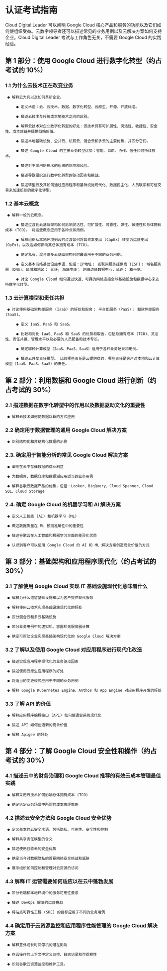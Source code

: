 # 认证考试指南
Cloud Digital Leader 可以阐明 Google Cloud 核心产品和服务的功能以及它们如何使组织受益。云数字领导者还可以描述常见的业务用例以及云解决方案如何支持企业。Cloud Digital Leader 考试与工作角色无关，不需要 Google Cloud 的实践经验。

## 第 1 部分：使用 Google Cloud 进行数字化转型（约占考试的 10%）
### 1.1 为什么云技术正在改变业务

     ● 解释云为何以及如何革新企业。

         ● 定义术语：云、云技术、数据、数字化转型、云原生、开源、开放标准。

         ● 描述云技术与传统或本地技术之间的区别。

         ● 解释云技术对企业数字化转型的好处：该技术具有可扩展性、灵活性、敏捷性、安全性、成本效益并提供战略价值。

         ● 描述本地基础设施、公共云、私有云、混合云和多云的主要优势，并区分它们。

         ● 描述 Google Cloud 的主要业务转型优势：智能、自由、协作、信任和可持续技术。

         ● 描述对不采用新技术的组织的影响和风险。

         ● 描述导致组织进行数字化转型的驱动因素和挑战。

         ● 描述转型云及其如何通过应用程序和基础设施现代化、数据民主化、人员联系和可信交易来加速组织的数字化转型。

### 1.2 基本云概念

     ● 解释一般的云概念。

         ● 描述过渡到云基础架构如何影响灵活性、可扩展性、可靠性、弹性、敏捷性和总体拥有成本 (TCO)。 将这些概念应用于各种业务用例。

         ● 解释组织从本地环境到云的过渡如何将其资本支出 (CapEx) 转变为运营支出 (OpEx)，以及这如何影响其总体拥有成本 (TCO)。

         ● 确定私有、混合或多云基础架构何时最适用于不同的业务用例。

         ● 定义基本网络基础设施术语，包括：IP地址； 互联网服务提供商 (ISP)； 域名服务器 (DNS)、区域和地区； 光纤; 海底电缆； 网络边缘数据中心，延迟； 和带宽。

         ● 讨论 Google Cloud 如何通过快速、可靠的网络连接全球基础设施和数据中心来支持数字化转型。

### 1.3 云计算模型和责任共担

     ● 讨论使用基础架构即服务 (IaaS) 的好处和取舍； 平台即服务（PaaS）； 和软件即服务 (SaaS)。

         ● 定义 IaaS、PaaS 和 SaaS。

         ● 比较和对比 IaaS、PaaS 和 SaaS 的优势和取舍，包括总拥有成本 (TCO)、灵活性、责任共担、管理水平以及必要的人员配备和技术专长。

         ● 确定哪种计算模型（IaaS、PaaS、SaaS）适用于各种业务场景和用例。

         ● 描述云共享责任模型。 比较哪些责任是云提供商的，哪些责任是客户对本地和云计算模型（IaaS、PaaS、SaaS）的责任。

## 第 2 部分：利用数据和 Google Cloud 进行创新（约占考试的 30%）

### 2.1 描述数据在数字化转型中的作用以及数据驱动文化的重要性

     ● 解释云技术如何使数据以新的方式应用

### 2.2 确定用于数据管理的通用 Google Cloud 解决方案

     ● 识别结构化和非结构化数据的示例

### 2.3. 确定用于智能分析的常见 Google Cloud 解决方案

     ● 阐明在云中存储数据的商业利益

     ● 为数据库、数据仓库和数据湖应用适当的业务用例

     ● 解释谷歌云数据产品的优势，包括：Looker、BigQuery、Cloud Spanner、Cloud SQL、Cloud Storage

### 2.4. 确定 Google Cloud 的机器学习和 AI 解决方案

     ● 定义人工智能 (AI) 和机器学习 (ML)

     ● 概述数据质量在 ML 预测准确性中的重要性

     ● 描述谷歌云在人工智能和机器学习方面的差异化优势

     ● 认识到客户可以使用 Google Cloud 的 AI 和 ML 解决方案创造商业价值的方式

## 第 3 部分：基础架构和应用程序现代化（约占考试的 30%）

### 3.1 了解使用 Google Cloud 实现 IT 基础设施现代化意味着什么

     ● 解释为什么遗留基础设施难以为客户提供现代服务

     ● 解释使用云技术实现基础设施现代化的好处

     ● 区分混合云和多云基础设施

     ● 区分业务用例中的虚拟机、容器和无服务器计算

     ● 确定可帮助企业实现基础架构现代化的 Google Cloud 解决方案

### 3.2 了解以及使用 Google Cloud 对应用程序进行现代化改造

     ● 描述实现应用程序现代化的业务驱动因素

     ● 描述使用云原生应用程序的好处

     ● 将适当的变更模式应用于不同的业务用例

     ● 解释 Google Kubernetes Engine、Anthos 和 App Engine 对应用程序开发的好处

### 3.3 了解 API 的价值

     ● 解释应用程序编程接口 (API) 如何使遗留系统现代化

     ● 描述 API 如何创造新的商业价值

     ● 解释 Apigee 的好处

## 第 4 部分：了解 Google Cloud 安全性和操作（约占考试的 30%）

### 4.1 描述云中的财务治理和 Google Cloud 推荐的有效云成本管理最佳实践

     ● 解释采用云技术如何影响总体拥有成本 (TCO)

     ● 确定给定业务场景中所需的成本管理策略

### 4.2 描述云安全方法和 Google Cloud 安全优势

     ● 定义基本的云安全术语，包括隐私、可用性、安全性和控制

     ● 解释共享责任模型的含义

     ● 描述使用谷歌云的安全优势

     ● 确定当今对数据隐私的首要网络安全挑战和威胁

     ● 展示组织如何控制和管理对云资源的访问

### 4.3 解释 IT 运营需要如何适应以在云中蓬勃发展

     ● 区分云端和本地环境中的服务可用性要求

     ● 描述 DevOps 解决的运营挑战

     ● 将站点可靠性工程 (SRE) 的目标应用于不同的业务用例

### 4.4 确定用于云资源监控和应用程序性能管理的 Google Cloud 解决方案

     ● 解释意外或长时间停机的潜在影响

     ● 在云操作的上下文中定义监控、日志记录和可观察性

     ● 识别谷歌云资源监控和维护工具。